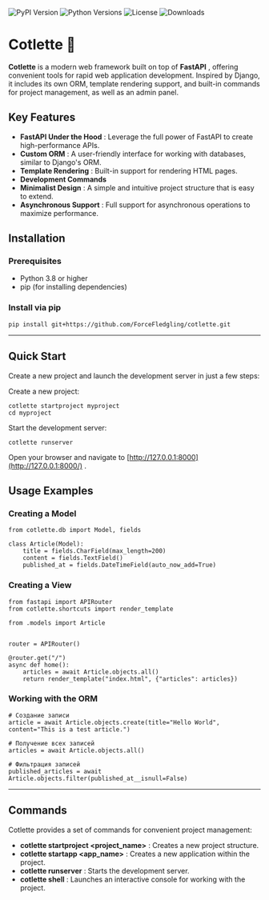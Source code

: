 ![PyPI Version](https://img.shields.io/pypi/v/cotlette)
![Python Versions](https://img.shields.io/pypi/pyversions/cotlette)
![License](https://img.shields.io/pypi/l/cotlette)
![Downloads](https://img.shields.io/pypi/dm/cotlette)

# **Cotlette 🚀**

**Cotlette** is a modern web framework built on top of **FastAPI** , offering convenient tools for rapid web application development. Inspired by Django, it includes its own ORM, template rendering support, and built-in commands for project management, as well as an admin panel.

## **Key Features**

*   **FastAPI Under the Hood** : Leverage the full power of FastAPI to create high-performance APIs.
*   **Custom ORM** : A user-friendly interface for working with databases, similar to Django's ORM.
*   **Template Rendering** : Built-in support for rendering HTML pages.
*   **Development Commands**
*   **Minimalist Design** : A simple and intuitive project structure that is easy to extend.
*   **Asynchronous Support** : Full support for asynchronous operations to maximize performance.

## **Installation**

### **Prerequisites**

*   Python 3.8 or higher
*   pip (for installing dependencies)

### **Install via pip**

```
pip install git+https://github.com/ForceFledgling/cotlette.git
```

---

## **Quick Start**

Create a new project and launch the development server in just a few steps:

Create a new project:

```
cotlette startproject myproject
cd myproject
```

Start the development server:

```
cotlette runserver
```

Open your browser and navigate to [http://127.0.0.1:8000](http://127.0.0.1:8000/) .

## **Usage Examples**

### **Creating a Model**

```
from cotlette.db import Model, fields

class Article(Model):
    title = fields.CharField(max_length=200)
    content = fields.TextField()
    published_at = fields.DateTimeField(auto_now_add=True)
```

### **Creating a View**

```
from fastapi import APIRouter
from cotlette.shortcuts import render_template

from .models import Article


router = APIRouter()

@router.get("/")
async def home():
    articles = await Article.objects.all()
    return render_template("index.html", {"articles": articles})
```

### **Working with the ORM**

```
# Создание записи
article = await Article.objects.create(title="Hello World", content="This is a test article.")

# Получение всех записей
articles = await Article.objects.all()

# Фильтрация записей
published_articles = await Article.objects.filter(published_at__isnull=False)
```

---

## **Commands**

Cotlette provides a set of commands for convenient project management:

*   **cotlette startproject \<project\_name>** : Creates a new project structure.
*   **cotlette startapp \<app\_name>** : Creates a new application within the project.
*   **cotlette runserver** : Starts the development server.
*   **cotlette shell** : Launches an interactive console for working with the project.